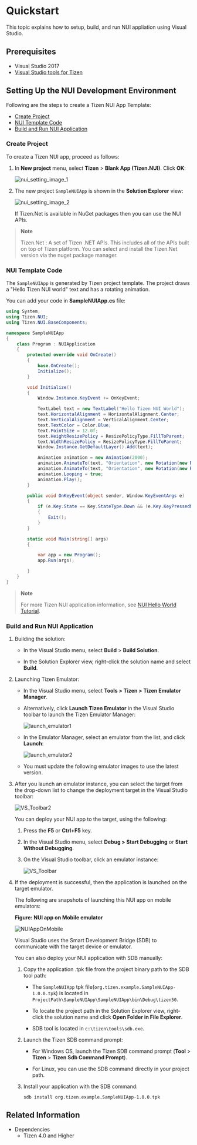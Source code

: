 # Quickstart

This topic explains how to setup, build, and run NUI appliation using Visual Studio.

## Prerequisites

- Visual Studio 2017
- [Visual Studio tools for Tizen](../../../vstools/install.md)

## Setting Up the NUI Development Environment

Following are the steps to create a Tizen NUI App Template:
- [Create Project](#create-project)
- [NUI Template Code](#nui-template-code)
- [Build and Run NUI Application](#build-and-run-nui-application)

### Create Project

To create a Tizen NUI app, proceed as follows:

1.  In **New project** menu, select **Tizen** > **Blank App (Tizen.NUI)**. Click **OK**:

    ![nui_setting_image_1](./media/tizen_project_wizard_capture_template1.png)

2.  The new project `SampleNUIApp` is shown in the **Solution Explorer** view:

    ![nui_setting_image_2](./media/tizen_project_wizard_capture_template2.png)

    If Tizen.Net is available in NuGet packages then you can use the NUI APIs.

   > **Note**
   >
   > Tizen.Net : A set of Tizen .NET APIs. This includes all of the APIs built on top of Tizen platform.
   > You can select and install the Tizen.Net version via the nuget package manager.


### NUI Template Code

The `SampleNUIApp` is generated by Tizen project template. The project draws a "Hello Tizen NUI world" text and has a rotating animation.

You can add your code in **SampleNUIApp.cs** file:

```csharp
using System;
using Tizen.NUI;
using Tizen.NUI.BaseComponents;

namespace SampleNUIApp
{
    class Program : NUIApplication
    {
        protected override void OnCreate()
        {
            base.OnCreate();
            Initialize();
        }

        void Initialize()
        {
            Window.Instance.KeyEvent += OnKeyEvent;

            TextLabel text = new TextLabel("Hello Tizen NUI World");
            text.HorizontalAlignment = HorizontalAlignment.Center;
            text.VerticalAlignment = VerticalAlignment.Center;
            text.TextColor = Color.Blue;
            text.PointSize = 12.0f;
            text.HeightResizePolicy = ResizePolicyType.FillToParent;
            text.WidthResizePolicy = ResizePolicyType.FillToParent;
            Window.Instance.GetDefaultLayer().Add(text);

            Animation animation = new Animation(2000);
            animation.AnimateTo(text, "Orientation", new Rotation(new Radian(new Degree(180.0f)), PositionAxis.X), 0, 500);
            animation.AnimateTo(text, "Orientation", new Rotation(new Radian(new Degree(0.0f)), PositionAxis.X), 500, 1000);
            animation.Looping = true;
            animation.Play();
        }

        public void OnKeyEvent(object sender, Window.KeyEventArgs e)
        {
            if (e.Key.State == Key.StateType.Down && (e.Key.KeyPressedName == "XF86Back" || e.Key.KeyPressedName == "Escape"))
            {
                Exit();
            }
        }

        static void Main(string[] args)
        {

            var app = new Program();
            app.Run(args);

        }
    }
}

```
   > **Note**
   >
   > For more Tizen NUI application information, see [NUI Hello World Tutorial](./hello-world.md).

### Build and Run NUI Application

1.  Building the solution:

    - In the Visual Studio menu, select **Build** > **Build Solution**.

    - In the Solution Explorer view, right-click the solution name and select **Build**.

2.  Launching Tizen Emulator:

    - In the Visual Studio menu, select **Tools &gt; Tizen &gt; Tizen Emulator Manager**.

    - Alternatively, click **Launch Tizen Emulator** in the Visual Studio toolbar to launch the Tizen Emulator Manager:

      ![launch_emulator1](media/tizen_project_wizard_capture_template3.png)

    - In the Emulator Manager, select an emulator from the list, and click **Launch**:

      ![launch_emulator2](media/tizen_project_wizard_capture_template4.png)

    - You must update the following emulator images to use the latest version.

3.  After you launch an emulator instance, you can select the target from the drop-down list to change the deployment target in the Visual Studio toolbar:

    ![VS_Toolbar2](media/tizen_project_wizard_capture_template6.png)

    You can deploy your NUI app to the target, using the following:

    1. Press the **F5** or **Ctrl+F5** key.

    2. In the Visual Studio menu, select **Debug > Start Debugging** or **Start Without Debugging**.

    3. On the Visual Studio toolbar, click an emulator instance:

       ![VS_Toolbar](media/tizen_project_wizard_capture_template5.png)

4.  If the deployment is successful, then the application is launched on the target emulator.

    The following are snapshots of launching this NUI app on mobile emulators:

    **Figure: NUI app on Mobile emulator**

    ![NUIAppOnMobile](./media/nui-hello-world.png)

    Visual Studio uses the Smart Development Bridge (SDB) to communicate with the target device or emulator.

    You can also deploy your NUI application with SDB manually:

    1.  Copy the application .tpk file from the project binary path to the SDB tool path:

        - The `SampleNUIApp` tpk file(`org.tizen.example.SampleNUIApp-1.0.0.tpk`) is located in `ProjectPath\SampleNUIApp\SampleNUIApp\bin\Debug\tizen50`.

        - To locate the project path in the Solution Explorer view, right-click the solution name and click **Open Folder in File Explorer**.

        - SDB tool is located in `c:\tizen\tools\sdb.exe`.

    2.  Launch the Tizen SDB command prompt:

        - For Windows OS, launch the Tizen SDB command prompt (**Tool** > **Tizen** > **Tizen Sdb Command Prompt**).

        - For Linux, you can use the SDB command directly in your project path.

    3.  Install your application with the SDB command:

        ```
        sdb install org.tizen.example.SampleNUIApp-1.0.0.tpk
        ```


## Related Information

- Dependencies
  - Tizen 4.0 and Higher
